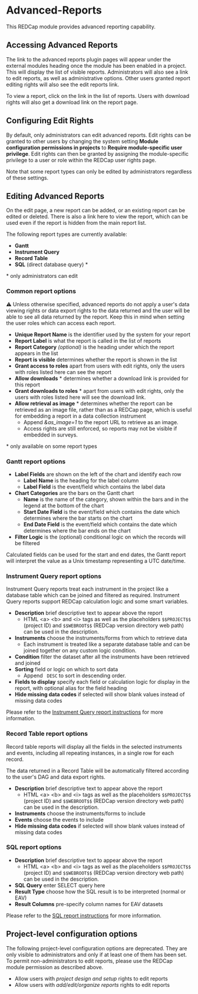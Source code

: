 # Advanced-Reports

This REDCap module provides advanced reporting capability.



## Accessing Advanced Reports

The link to the advanced reports plugin pages will appear under the external modules heading once
the module has been enabled in a project. This will display the list of visible reports.
Administrators will also see a link to edit reports, as well as administrative options. Other users
granted report editing rights will also see the edit reports link.

To view a report, click on the link in the list of reports. Users with download rights will also get
a download link on the report page.



## Configuring Edit Rights

By default, only administrators can edit advanced reports. Edit rights can be granted to other users
by changing the system setting **Module configuration permissions in projects** to **Require
module-specific user privilege**. Edit rights can then be granted by assigning the module-specific
privilege to a user or role within the REDCap user rights page.

Note that some report types can only be edited by administrators regardless of these settings.



## Editing Advanced Reports

On the edit page, a new report can be added, or an existing report can be edited or deleted. There
is also a link here to view the report, which can be used even if the report is hidden from the main
report list.

The following report types are currently available:

* **Gantt**
* **Instrument Query**
* **Record Table**
* **SQL** (direct database query) \*

\* only administrators can edit

### Common report options

&#9888;&#65039; Unless otherwise specified, advanced reports do not apply a user's data viewing rights or
data export rights to the data returned and the user will be able to see all data returned by the
report. Keep this in mind when setting the user roles which can access each report.

* **Unique Report Name** is the identifier used by the system for your report
* **Report Label** is what the report is called in the list of reports
* **Report Category** *(optional)* is the heading under which the report appears in the list
* **Report is visible** determines whether the report is shown in the list
* **Grant access to roles** apart from users with edit rights, only the users with roles listed here
  can see the report
* **Allow downloads** \* determines whether a download link is provided for this report
* **Grant downloads to roles** \* apart from users with edit rights, only the users with roles
  listed here will see the download link.
* **Allow retrieval as image** \* determines whether the report can be retrieved as an image file,
  rather than as a REDCap page, which is useful for embedding a report in a data collection
  instrument
  * Append *&as_image=1* to the report URL to retrieve as an image.
  * Access rights are still enforced, so reports may not be visible if embedded in surveys.

\* only available on some report types

### Gantt report options

* **Label Fields** are shown on the left of the chart and identify each row
  * **Label Name** is the heading for the label column
  * **Label Field** is the event/field which contains the label data
* **Chart Categories** are the bars on the Gantt chart
  * **Name** is the name of the category, shown within the bars and in the legend at the bottom of
    the chart
  * **Start Date Field** is the event/field which contains the date which determines where the bar
    starts on the chart
  * **End Date Field** is the event/field which contains the date which determines where the bar
    ends on the chart
* **Filter Logic** is the (optional) conditional logic on which the records will be filtered

Calculated fields can be used for the start and end dates, the Gantt report will interpret the value
as a Unix timestamp representing a UTC date/time.

### Instrument Query report options

Instrument Query reports treat each instrument in the project like a database table which can be
joined and filtered as required. Instrument Query reports support REDCap calculation logic and some
smart variables.

* **Description** brief descriptive text to appear above the report
  * HTML &lt;a&gt; &lt;b&gt; and &lt;i&gt; tags as well as the placeholders `$$PROJECT$$`
    (project ID) and `$$WEBROOT$$` (REDCap version directory web path) can be used in the
    description.
* **Instruments** choose the instruments/forms from which to retrieve data
  * Each instrument is treated like a separate database table and can be joined together on any
    custom logic condition.
* **Condition** filter the dataset after all the instruments have been retrieved and joined
* **Sorting** field or logic on which to sort data
  * Append ` DESC` to sort in descending order.
* **Fields to display** specify each field or calculation logic for display in the report, with
  optional alias for the field heading
* **Hide missing data codes** if selected will show blank values instead of missing data codes

Please refer to the [Instrument Query report instructions](README-InstrumentQ.md) for more
information.

### Record Table report options

Record table reports will display all the fields in the selected instruments and events, including
all repeating instances, in a single row for each record.

The data returned in a Record Table will be automatically filtered according to the user's DAG and
data export rights.

* **Description** brief descriptive text to appear above the report
  * HTML &lt;a&gt; &lt;b&gt; and &lt;i&gt; tags as well as the placeholders `$$PROJECT$$`
    (project ID) and `$$WEBROOT$$` (REDCap version directory web path) can be used in the
    description.
* **Instruments** choose the instruments/forms to include
* **Events** choose the events to include
* **Hide missing data codes** if selected will show blank values instead of missing data codes

### SQL report options

* **Description** brief descriptive text to appear above the report
  * HTML &lt;a&gt; &lt;b&gt; and &lt;i&gt; tags as well as the placeholders `$$PROJECT$$`
    (project ID) and `$$WEBROOT$$` (REDCap version directory web path) can be used in the
    description.
* **SQL Query** enter SELECT query here
* **Result Type** choose how the SQL result is to be interpreted (normal or EAV)
* **Result Columns** pre-specify column names for EAV datasets

Please refer to the [SQL report instructions](README-SQL.md) for more information.



## Project-level configuration options

The following project-level configuration options are deprecated. They are only visible to
administrators and only if at least one of them has been set. To permit non-administrators to edit
reports, please use the REDCap module permission as described above.

* Allow users with *project design and setup* rights to edit reports
* Allow users with *add/edit/organize reports* rights to edit reports
